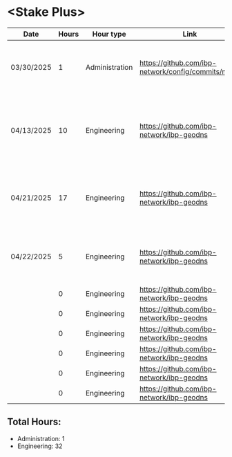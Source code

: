 # \<Stake Plus\>
| Date | Hours | Hour type | Link | Description | 
|---|---|---|---|---|
| 03/30/2025 | 1 | Administration | https://github.com/ibp-network/config/commits/main/ | IBP-Config - Auditing node utilization and updating resource provisioning|
| 04/13/2025 | 10 | Engineering | https://github.com/ibp-network/ibp-geodns | IBP-GeoDNS v2 - Deploying, Documenting, Testing new v2 production servers |
| 04/21/2025 | 17 | Engineering | https://github.com/ibp-network/ibp-geodns | IBP-GeoDNS v2 - Production servers going live, debugging, monitoring |
| 04/22/2025 | 5 | Engineering | https://github.com/ibp-network/ibp-geodns | IBP-GeoDNS v2 - Refactoring code to improve performance |
|  | 0 | Engineering | https://github.com/ibp-network/ibp-geodns | IBP-GeoDNS v2 - |
|  | 0 | Engineering | https://github.com/ibp-network/ibp-geodns | IBP-GeoDNS v2 - |
|  | 0 | Engineering | https://github.com/ibp-network/ibp-geodns | IBP-GeoDNS v2 - |
|  | 0 | Engineering | https://github.com/ibp-network/ibp-geodns | IBP-GeoDNS v2 - |
|  | 0 | Engineering | https://github.com/ibp-network/ibp-geodns | IBP-GeoDNS v2 - |
|  | 0 | Engineering | https://github.com/ibp-network/ibp-geodns | IBP-GeoDNS v2 - |

## Total Hours:
- Administration: 1
- Engineering: 32

